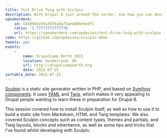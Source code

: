 ```yaml
---
title: Test Drive Twig with Sculpin
description: With Drupal 8 just around the corner, see how you can develop your Twig skills with Sculpin - a static site generator based on Symfony components and Twig.
speakerdeck:
    id: 54589d2e50a3476a9a75aed809e9edf1
    ratio: '1.77777777777778'
    url: https://speakerdeck.com/opdavies/test-drive-twig-with-sculpin
code: https://github.com/opdavies/sculpin-demo
tweets: yes
events:
    -
        name: DrupalCamp North 2015
        location: Sunderland, UK
        url: http://drupalcampnorth.org
        date: 2015-07-25
sortable_date: 2015-07-25
---
```


[Sculpin][1] is a static site generator written in PHP, and based on [Symfony components][2]. It uses [YAML][3] and [Twig][4], which makes it very appealing to Drupal people wanting to learn these in preparation for Drupal 8.

This session covered how to install Sculpin itself, as well as how to use it to build a static site from Markdown, HTML and Twig templates. We also covered Sculpin concepts such as content types, themes and partials, and Twig layouts, blocks and inheritance, as well as some tips and tricks that I've found whilst developing with Sculpin.

[1]: https://sculpin.io
[2]: http://symfony.com/doc/current/components/index.html
[3]: http://yaml.org
[4]: http://twig.sensiolabs.org
